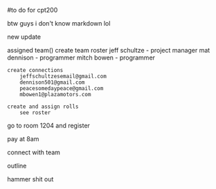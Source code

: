 #to do for cpt200

btw guys i don't know markdown lol

new update


assigned team()
	create team roster
		jeff schultze - project manager
		mat dennison - programmer
		mitch bowen - programmer
		
	create connections
		jeffschultzesemail@gmail.com
		dennison501@gmail.com
		peacesomedaypeace@gmail.com
		mbowen1@plazamotors.com
		
	create and assign rolls
		see roster
	
go to room 1204 and register

pay at 8am

connect with team

outline

hammer shit out

